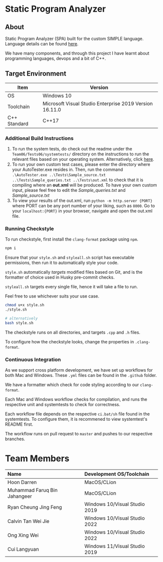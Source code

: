 # Static Program Analyzer

## About

Static Program Analyzer (SPA) built for the custom SIMPLE language.
Language details can be found [here](https://nus-cs3203.github.io/course-website/contents/basic-spa-requirements/simple-programming.html#simple-programming-language).

We have many components, and through this project I have learnt about programming languages,
devops and a bit of C++.

## Target Environment

| Item         | Version                                                 |
| ------------ | ------------------------------------------------------- |
| OS           | Windows 10                                              |
| Toolchain    | Microsoft Visual Studio Enterprise 2019 Version 16.11.0 |
| C++ Standard | C++17                                                   |

### Additional Build Instructions

1. To run the system tests, do check out the readme under the `Team06/Tests06/systemtests/`
   directory on the instructions to run the relevant files based on your operating system.
   Alternatively, click [here](/Team06/Tests06/systemtests/README.md).
2. To run your own custom test cases, please enter the directory where your AutoTester.exe resides in.
   Then, run the command `.\AutoTester.exe ..\Tests\Sample_source.txt ..\Tests\Sample_queries.txt ..\Tests\out.xml`
   to check that it is compiling where an <b>out.xml</b> will be produced.
   To have your own custom input, please feel free to edit the <i>Sample_queries.txt</i> and <i>Sample_source.txt</i>
3. To view your results of the out.xml, run `python -m http.server {PORT}`
   where PORT can be any port number of your liking, such as `8000`. Go to your `localhost:{PORT}` in your browser,
   navigate and open the out.xml file.

### Running Checkstyle

To run checkstyle, first install the `clang-format` package using `npm`.

```bash
npm i
```

Ensure that your `style.sh` and `styleall.sh` script has executable permissions,
then run it to automatically style your code.

`style.sh` automatically _targets_ modified files based on Git,
and is the formatter of choice used in Husky pre-commit checks.

`styleall.sh` targets every single file, hence it will take a file to run.

Feel free to use whichever suits your use case.

```bash
chmod u+x style.sh
./style.sh

# alternatively
bash style.sh
```

The checkstyle runs on all directories, and targets `.cpp` and `.h` files.

To configure how the checkstyle looks, change the properties in `.clang-format`.

### Continuous Integration

As we support cross platform development, we have set up
workflows for both Mac and Windows.
These `.yml` files can be found in the `.github` folder.

We have a formatter which check for code styling according to our `clang-format`.

Each Mac and Windows workflow checks for compilation,
and runs the respective unit and systemtests to check for correctness.

Each workflow file depends on the respective `ci.bat/sh` file found in the systemtests.
To configure them, it is recommened to view systemtest's README first.

The workflow runs on pull request to `master` and pushes to our respective branches.

# Team Members

| Name                         | Development OS/Toolchain      |
| :--------------------------- | :---------------------------- |
| Hoon Darren                  | MacOS/CLion                   |
| Muhammad Faruq Bin Jahangeer | MacOS/CLion                   |
| Ryan Cheung Jing Feng        | Windows 10/Visual Studio 2019 |
| Calvin Tan Wei Jie           | Windows 10/Visual Studio 2022 |
| Ong Xing Wei                 | Windows 10/Visual Studio 2022 |
| Cui Langyuan                 | Windows 11/Visual Studio 2019 |
